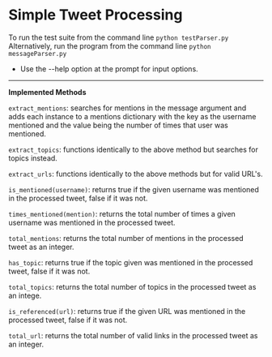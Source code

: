 ﻿# Simple Tweet Processing

 To run the test suite from the command line `python testParser.py`
Alternatively, run the program from the command line `python messageParser.py`
- Use the --help option at the prompt for input options.
---
**Implemented Methods**

`extract_mentions`: searches for mentions in the message argument and adds each instance to a mentions dictionary with the key as the username mentioned and the value being the number of times that user was mentioned.

`extract_topics`: functions identically to the above method but searches for topics instead.

`extract_urls`: functions identically to the above methods but for valid URL's.

`is_mentioned(username)`: returns true if the given username was mentioned in the processed tweet, false if it was not.

`times_mentioned(mention)`: returns the total number of times a given username was mentioned in the processed tweet.

`total_mentions`: returns the total number of mentions in the processed tweet as an integer.

`has_topic`: returns true if the topic given was mentioned in the processed tweet, false if it was not. 

`total_topics`: returns the total number of topics in the processed tweet as an intege.

`is_referenced(url)`: returns true if the given URL was mentioned in the processed tweet, false if it was not.

`total_url`: returns the total number of valid links in the processed tweet as an integer.




